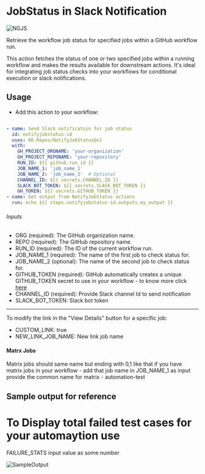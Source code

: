 # JobStatus in Slack Notification

![NGJS](https://kk-artifacts.s3.ap-south-1.amazonaws.com/banner2.png)

Retrieve the workflow job status for specified jobs within a GitHub workflow run.

This action fetches the status of one or two specified jobs within a running workflow and makes the results available for downstream actions. It's ideal for integrating job status checks into your workflows for conditional execution or slack notifications.

## Usage
- Add this action to your workflow:

```yaml

- name: Send Slack notificatoin for job status
  id: notifyjobstatus-id
  uses: KK-Repos/NotifyJobStatus@v1
  with:
    GH_PROJECT_ORGNAME: 'your-organization'
    GH_PROJECT_REPONAME: 'your-repository'
    RUN_ID: ${{ github.run_id }}
    JOB_NAME_1: 'job_name_1'
    JOB_NAME_2: 'job_name_2'  # Optional
    CHANNEL_ID: ${{ secrets.CHANNEL_ID }}
    SLACK_BOT_TOKEN: ${{ secrets.SLACK_BOT_TOKEN }}
    GH_TOKEN: ${{ secrets.GITHUB_TOKEN }}
- name: Get output from NotifyJobStatus actions
  run: echo ${{ steps.notifyjobstatus-id.outputs.my_output }}

```

###### Inputs
- ORG (required): The GitHub organization name.
- REPO (required): The GitHub repository name.
- RUN_ID (required): The ID of the current workflow run.
- JOB_NAME_1 (required): The name of the first job to check status for.
- JOB_NAME_2 (optional): The name of the second job to check status for.
- GITHUB_TOKEN (required): GitHub automatically creates a unique GITHUB_TOKEN secret to use in your workflow - to know more click [here](https://docs.github.com/en/actions/security-guides/automatic-token-authentication)
- CHANNEL_ID (required): Provide Slack channel Id to send notification
- SLACK_BOT_TOKEN: Slack bot token
------------

To modify the link in the "View Details" button for a specific job:

- CUSTOM_LINK: true
- NEW_LINK_JOB_NAME: New link job name

#### Matrx Jobs
Matrix jobs should same name but ending with 0,1 like that if you have matrix jobs in your workflow - add that job name in JOB_NAME_1 as input provide the common name for matrix - automation-test 
## Sample output for reference

# To Display total failed test cases for your automaytion use

FAILURE_STATS input value as some number 

![SampleOutput](https://kk-artifacts.s3.ap-south-1.amazonaws.com/sampleOutput.png)
